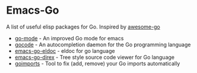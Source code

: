 # Emacs-Go

A list of useful elisp packages for Go. Inspired by [awesome-go](https://github.com/avelino/awesome-go)

* [go-mode](https://github.com/dominikh/go-mode.el) - An improved Go mode for emacs
* [gocode](https://github.com/nsf/gocode) - An autocompletion daemon for the Go programming language
* [emacs-go-eldoc](https://github.com/syohex/emacs-go-eldoc) - eldoc for go language
* [emacs-go-direx](https://github.com/syohex/emacs-go-direx) - Tree style source code viewer for Go language
* [goimports](https://github.com/bradfitz/goimports) - Tool to fix (add, remove) your Go imports automatically

